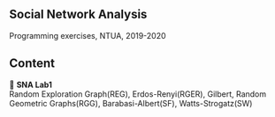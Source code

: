 ## Social Network Analysis
Programming exercises, NTUA, 2019-2020  
## Content  
:rocket: **SNA Lab1**  
Random Exploration Graph(REG), 
Erdos-Renyi(RGER), 
Gilbert, 
Random Geometric Graphs(RGG), 
Barabasi-Albert(SF), 
Watts-Strogatz(SW)
